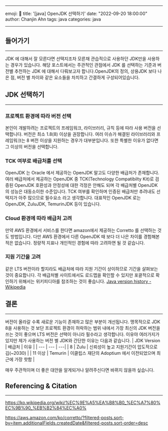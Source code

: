 
---
emoji: 👻
title: '[java] OpenJDK 선택하기'
date: "2022-09-20 18:00:00"
author: Chanjin Ahn
tags: java
categories: java

---
## 들어가기

---
JDK 에 대해서 잘 모른다면 선택지조차 모른채 관습적으로 사용하던 JDK만을 사용하는 경우가 있습니다. 해당 포스트에서는 주관적인 관점에서 JDK 를 선택하는 기준과 버전별 추천하는 JDK 에 대해서 다뤄보고자 합니다.OpenJDK의 정의, 상용JDK 보다 나은 점, 버전 별 차이와 같은 요소들을 차치하고 간결하게 구성되어있습니다.

## JDK 선택하기

---

### 프로젝트 환경에 따라 버전 선택

본인이 개발하려는 프로젝트의 프레임워크, 라이브러리, 규칙 등에 따라 사용 버전을 선택합니다. 버전은 최소 1.8(8) 이상을 권장합니다. 여러 이슈가 해결된 라이브러리와 프레임워크는 8 버전 이상을 지원하는 경우가 대부분입니다. 또한 특별한 이유가 없다면 그 이상의 버전을 선택합니다.

### TCK 여부로 배급처를 선택

OpenJDK 는 Oracle 에서 제공하는 OpenJDK 말고도 다양한 배급처가 존재합니다. 여러 배급처에서 제공하는 OpenJDK 중 TCK(Technology Compatibilty Kit)로 검증된 OpenJDK 호환성과 안정성에 대한 걱정은 안해도 되며 각 배급처별 OpenJDK 의 성능은 대동소이한 수준입니다. TCK 여부를 확인하며 인증된 배급처만 추려내도 선택지가 아주 많으므로 필수요소 라고 생각합니다. 대표적인 OpenJDK 로는 OpenJDK, ZuluJDK, TemurinJDK 등이 있습니다.

### Cloud 환경에 따라 배급처 고려

만약 AWS 환경에서 서비스를 한다면 amazon에서 제공하는 Corretto 를 선택하는 것도 방법입니다. 다만 AWS 환경에서 다른 OpenJDK 때 보다 더 나은 차이를 경험해본 적은 없습니다. 정량적 지표나 개인적인 경험에 따라 고려하면 될 것 같습니다.

### 지원 기간을 고려

같은 LTS 버전이라 할지라도 배급처에 따라 지원 기간이 상이하므로 기간을 살펴보는 것이 중요합니다. 각 배급처별 사이트에서도 로드맵을 확인할 수 있지만 포괄적으로 확인하기 위해서는 위키피디아를 참조하는 것이 좋습니다.
[Java version history - Wikipedia](https://en.wikipedia.org/wiki/Java_version_history)

## 결론

---
버전이 올라갈 수록 새로운 기능이 존재하고 많은 부분이 개선됩니다. 맹목적으로 JDK 8을 사용하는 것 보단 프로젝트 환경이 허락하는 범위 내에서 가장 최신의 JDK 버전을 쓰는 것이 좋으며 LTS 버전은 선택이 아니라 필수라고 생각합니다. 이유야 여러가지가 있지만 제가 사용하는 버전 별 JDK와 간단한 이유는 다음과 같습니다.
| JDK Version | 배급처 | 이유 |
| --- | --- | ---|
| 8 | Zulu | 신뢰성이 높고 지원기간이 압도적으로 김(~2030) |
| 11 이상 | Temurin | 이클립스 재단의 Adoptium 에서 이전되었으며 최근에 가장 핫함 |

매우 주관적이며 더 좋은 대안을 알게되거나 알려주신다면 바뀌지 않을까 싶습니다.

## Referencing & Citation

---
<https://ko.wikipedia.org/wiki/%EC%9E%A5%EA%B8%B0_%EC%A7%80%EC%9B%90_%EB%B2%84%EC%A0%>

<https://aws.amazon.com/ko/corretto/?filtered-posts.sort-by=item.additionalFields.createdDate&filtered-posts.sort-order=desc>

